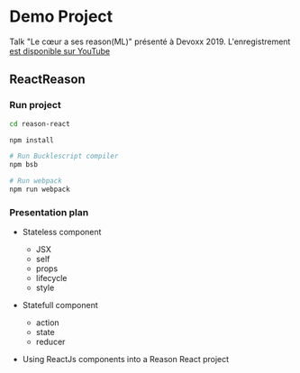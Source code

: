 # Demo Project

Talk "Le cœur a ses reason(ML)" présenté à Devoxx 2019. L'enregistrement [est disponible sur YouTube](https://youtu.be/pY9B0DmbVPo)

## ReactReason

### Run project

```sh
cd reason-react

npm install

# Run Bucklescript compiler
npm bsb

# Run webpack
npm run webpack
```

### Presentation plan

- Stateless component

  - JSX
  - self
  - props
  - lifecycle
  - style

- Statefull component

  - action
  - state
  - reducer

- Using ReactJs components into a Reason React project

